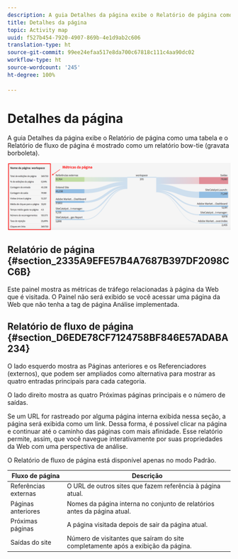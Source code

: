 ```yaml
---
description: A guia Detalhes da página exibe o Relatório de página como uma tabela e o Relatório de fluxo de página é mostrado como um relatório bow-tie (gravata borboleta).
title: Detalhes da página
topic: Activity map
uuid: f527b454-7920-4907-869b-4e1d9ab2c606
translation-type: ht
source-git-commit: 99ee24efaa517e8da700c67818c111c4aa90dc02
workflow-type: ht
source-wordcount: '245'
ht-degree: 100%

---
```



# Detalhes da página

A guia Detalhes da página exibe o Relatório de página como uma tabela e o Relatório de fluxo de página é mostrado como um relatório bow-tie (gravata borboleta).

![](assets/page_flow.png)

## Relatório de página {#section_2335A9EFE57B4A7687B397DF2098CC6B}

Este painel mostra as métricas de tráfego relacionadas à página da Web que é visitada. O Painel não será exibido se você acessar uma página da Web que não tenha a tag de página Análise implementada.

## Relatório de fluxo de página {#section_D6EDE78CF7124758BF846E57ADABA234}

O lado esquerdo mostra as Páginas anteriores e os Referenciadores (externos), que podem ser ampliados como alternativa para mostrar as quatro entradas principais para cada categoria.

O lado direito mostra as quatro Próximas páginas principais e o número de saídas.

Se um URL for rastreado por alguma página interna exibida nessa seção, a página será exibida como um link. Dessa forma, é possível clicar na página e continuar até o caminho das páginas com mais afinidade. Esse relatório permite, assim, que você navegue interativamente por suas propriedades da Web com uma perspectiva de análise.

O Relatório de fluxo de página está disponível apenas no modo Padrão.

| **Fluxo de página** | **Descrição** |
|---|---|
| Referências externas | O URL de outros sites que fazem referência à página atual. |
| Páginas anteriores | Nomes da página interna no conjunto de relatórios antes da página atual. |
| Próximas páginas | A página visitada depois de sair da página atual. |
| Saídas do site | Número de visitantes que saíram do site completamente após a exibição da página. |

